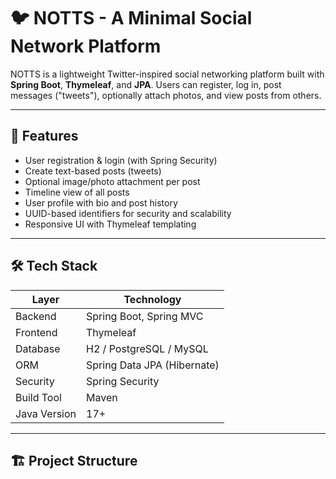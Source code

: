 # 🐦 NOTTS - A Minimal Social Network Platform

NOTTS is a lightweight Twitter-inspired social networking platform built with **Spring Boot**, **Thymeleaf**, and **JPA**. Users can register, log in, post messages ("tweets"), optionally attach photos, and view posts from others.

---

## 🚀 Features

- User registration & login (with Spring Security)
- Create text-based posts (tweets)
- Optional image/photo attachment per post
- Timeline view of all posts
- User profile with bio and post history
- UUID-based identifiers for security and scalability
- Responsive UI with Thymeleaf templating

---

## 🛠️ Tech Stack

| Layer       | Technology              |
|-------------|--------------------------|
| Backend     | Spring Boot, Spring MVC  |
| Frontend    | Thymeleaf                |
| Database    | H2 / PostgreSQL / MySQL  |
| ORM         | Spring Data JPA (Hibernate) |
| Security    | Spring Security          |
| Build Tool  | Maven                    |
| Java Version| 17+                      |

---

## 🏗️ Project Structure

